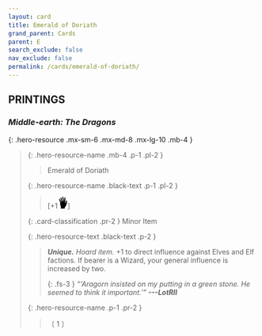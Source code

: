 ```yaml
---
layout: card
title: Emerald of Doriath
grand_parent: Cards
parent: E
search_exclude: false
nav_exclude: false
permalink: /cards/emerald-of-doriath/
---
```


## PRINTINGS


### _Middle-earth: The Dragons_

{: .hero-resource .mx-sm-6 .mx-md-8 .mx-lg-10 .mb-4 }
> {: .hero-resource-name .mb-4 .p-1 .pl-2 }
> > <div class="card-mp"></div>
> > <div class="card-name">Emerald of Doriath</div>
>
> {: .hero-resource-name .black-text .p-1 .pl-2 }
> > [+1![](/assets/images/di.svg)]
>
> {: .card-classification .pr-2 }
> Minor Item
>
> {: .hero-resource-text .black-text .p-2 }
> > _**Unique.**_ _Hoard item._ +1 to direct influence against Elves and Elf factions. If bearer is a Wizard, your general influence is increased by two.   
> > 
> > {: .fs-3 } 
> > _“‘Aragorn insisted on my putting in a green stone. He seemed to think it important.’”_ ***---&#65279;LotRII*** 
> 
> {: .hero-resource-name .p-1 .pr-2 }
> > <div class="card-shield"></div>
> > <div class="card-corruption">〔 1 〕</div>
